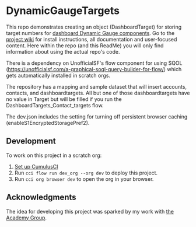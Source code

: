 # DynamicGaugeTargets

This repo demonstrates creating an object (DashboardTarget) for storing target numbers for [dashboard Dynamic Gauge components](https://help.salesforce.com/s/articleView?id=sf.dashboards_lex_chart_gauge.htm&type=5). 
Go to the [project wiki](https://github.com/mkolodner/DynamicGaugeTargets/wiki) for install instructions, all documentation and user-focused content. Here within the repo (and this ReadMe) you will only find information about using the actual repo's code.


There is a dependency on UnofficialSF's flow component for using SQOL (https://unofficialsf.com/a-graphical-soql-query-builder-for-flow/) which gets automatically installed in scratch orgs.

The repository has a mapping and sample dataset that will insert accounts, contacts, and dashboardtargets. All but one of those dashboardtargets have no value in Target but will be filled if you run the DashboardTargets_Contact_targets flow.

The dev.json includes the setting for turning off persistent browser caching (enableS1EncryptedStoragePref2).

## Development

To work on this project in a scratch org:

1. [Set up CumulusCI](https://cumulusci.readthedocs.io/en/latest/tutorial.html)
2. Run `cci flow run dev_org --org dev` to deploy this project.
3. Run `cci org browser dev` to open the org in your browser.

## Acknowledgments

The idea for developing this project was sparked by my work with [the Academy Group](https://theacademygroup.com).
